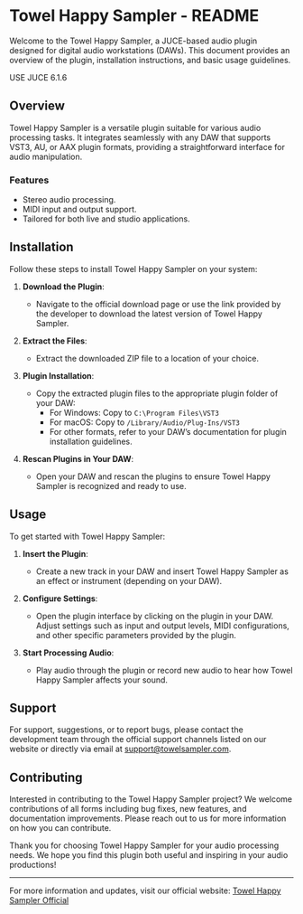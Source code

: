 # Towel Happy Sampler - README

Welcome to the Towel Happy Sampler, a JUCE-based audio plugin designed for digital audio workstations (DAWs). This document provides an overview of the plugin, installation instructions, and basic usage guidelines.

USE JUCE 6.1.6

## Overview

Towel Happy Sampler is a versatile plugin suitable for various audio processing tasks. It integrates seamlessly with any DAW that supports VST3, AU, or AAX plugin formats, providing a straightforward interface for audio manipulation.

### Features

- Stereo audio processing.
- MIDI input and output support.
- Tailored for both live and studio applications.

## Installation

Follow these steps to install Towel Happy Sampler on your system:

1. **Download the Plugin**:
   - Navigate to the official download page or use the link provided by the developer to download the latest version of Towel Happy Sampler.

2. **Extract the Files**:
   - Extract the downloaded ZIP file to a location of your choice.

3. **Plugin Installation**:
   - Copy the extracted plugin files to the appropriate plugin folder of your DAW:
     - For Windows: Copy to `C:\Program Files\VST3`
     - For macOS: Copy to `/Library/Audio/Plug-Ins/VST3`
     - For other formats, refer to your DAW’s documentation for plugin installation guidelines.

4. **Rescan Plugins in Your DAW**:
   - Open your DAW and rescan the plugins to ensure Towel Happy Sampler is recognized and ready to use.

## Usage

To get started with Towel Happy Sampler:

1. **Insert the Plugin**:
   - Create a new track in your DAW and insert Towel Happy Sampler as an effect or instrument (depending on your DAW).

2. **Configure Settings**:
   - Open the plugin interface by clicking on the plugin in your DAW. Adjust settings such as input and output levels, MIDI configurations, and other specific parameters provided by the plugin.

3. **Start Processing Audio**:
   - Play audio through the plugin or record new audio to hear how Towel Happy Sampler affects your sound.

## Support

For support, suggestions, or to report bugs, please contact the development team through the official support channels listed on our website or directly via email at support@towelsampler.com.

## Contributing

Interested in contributing to the Towel Happy Sampler project? We welcome contributions of all forms including bug fixes, new features, and documentation improvements. Please reach out to us for more information on how you can contribute.

Thank you for choosing Towel Happy Sampler for your audio processing needs. We hope you find this plugin both useful and inspiring in your audio productions!

---
For more information and updates, visit our official website: [Towel Happy Sampler Official](http://www.towelsampler.com)
